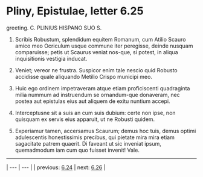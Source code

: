 # Pliny, Epistulae, letter 6.25

greeting. C. PLINIUS HISPANO SUO S.



1. Scribis Robustum, splendidum equitem Romanum, cum Atilio Scauro amico meo Ocriculum usque commune iter peregisse, deinde nusquam comparuisse; petis ut Scaurus veniat nos-que, si potest, in aliqua inquisitionis vestigia inducat.



2. Veniet; vereor ne frustra. Suspicor enim tale nescio quid Robusto accidisse quale aliquando Metilio Crispo municipi meo.



3. Huic ego ordinem impetraveram atque etiam proficiscenti quadraginta milia nummum ad instruendum se ornandum-que donaveram, nec postea aut epistulas eius aut aliquem de exitu nuntium accepi.



4. Interceptusne sit a suis an cum suis dubium: certe non ipse, non quisquam ex servis eius apparuit, ut ne Robusti quidem.



5. Experiamur tamen, accersamus Scaurum; demus hoc tuis, demus optimi adulescentis honestissimis precibus, qui pietate mira mira etiam sagacitate patrem quaerit. Di faveant ut sic inveniat ipsum, quemadmodum iam cum quo fuisset invenit! Vale.



---

| --- | --- |
| previous: [6.24](../6.24/) | next: [6.26](../6.26/) |